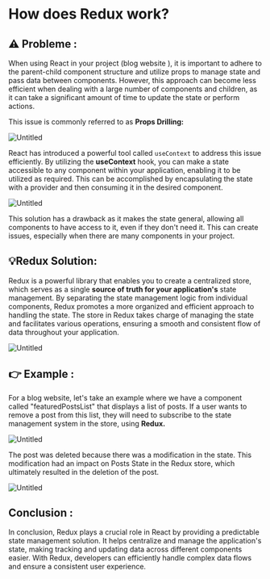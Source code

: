 # How does Redux work?

## ⚠️ Probleme :

When using React in your project (blog website ), it is important to adhere to the parent-child component structure and utilize props to manage state and pass data between components. However, this approach can become less efficient when dealing with a large number of components and children, as it can take a significant amount of time to update the state or perform actions. 

This issue is commonly referred to as **Props Drilling:** 

![Untitled](How%20does%20Redux%20work%20f313e057d87448f096d6452208ae6225/Untitled.png)

React has introduced a powerful tool called `useContext` to address this issue efficiently. By utilizing the  **useContext** hook, you can make a state accessible to any component within your application, enabling it to be utilized as required. This can be accomplished by encapsulating the state with a provider and then consuming it in the desired component.

![Untitled](How%20does%20Redux%20work%20f313e057d87448f096d6452208ae6225/Untitled%201.png)

This solution has a drawback as it makes the state general, allowing all components to have access to it, even if they don't need it. This can create issues, especially when there are many components in your project.

## 💡Redux Solution:

Redux is a powerful library that enables you to create a centralized store, which serves as a single **source of truth for your application's** state management. By separating the state management logic from individual components, Redux promotes a more organized and efficient approach to handling the state. The store in Redux takes charge of managing the state and facilitates various operations, ensuring a smooth and consistent flow of data throughout your application.

![Untitled](How%20does%20Redux%20work%20f313e057d87448f096d6452208ae6225/Untitled%202.png)

## 👉 Example  :

For a blog website, let's take an example where we have a component called "featuredPostsList" that displays a list of posts. If a user wants to remove a post from this list, they will need to subscribe to the state management system in the store, using **Redux.**

![Untitled](How%20does%20Redux%20work%20f313e057d87448f096d6452208ae6225/Untitled%203.png)

The post was deleted because there was a modification in the state. This modification had an impact on Posts State  in the Redux store, which ultimately resulted in the deletion of the post.

![Untitled](How%20does%20Redux%20work%20f313e057d87448f096d6452208ae6225/Untitled%204.png)

## Conclusion :

In conclusion, Redux plays a crucial role in React by providing a predictable state management solution. It helps centralize and manage the application's state, making tracking and updating data across different components easier. With Redux, developers can efficiently handle complex data flows and ensure a consistent user experience.
